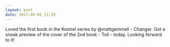 ```yaml
---
layout: post
date: 2017-05-01 11:33
---
```

Loved the first book in the Kestrel series by @mattgemmell - Changer. Got a sneak preview of the cover of the 2nd book - Toll - today. Looking forward to it!
